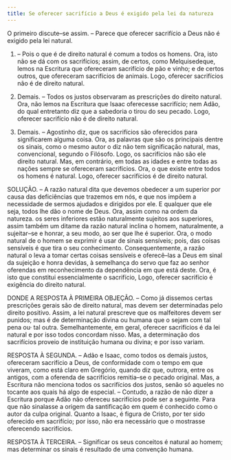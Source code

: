 ```yaml
---
title: Se oferecer sacrifício a Deus é exigido pela lei da natureza
---
```


O primeiro discute–se assim. – Parece que oferecer sacrifício a Deus não é exigido pela lei natural.  

1. – Pois o que é de direito natural é comum a todos os homens. Ora, isto não se dá com os sacrifícios; assim, de certos, como Melquisedeque, lemos na Escritura que ofereceram sacrifício de pão e vinho; e de certos outros, que ofereceram sacrifícios de animais. Logo, oferecer sacrifícios não é de direito natural.  

2. Demais. – Todos os justos observaram as prescrições do direito natural. Ora, não lemos na Escritura que Isaac oferecesse sacrifício; nem Adão, do qual entretanto diz que a sabedoria o tirou do seu pecado. Logo, oferecer sacrifício não é de direito natural.  

3. Demais. – Agostinho diz, que os sacrifícios são oferecidos para significarem alguma coisa. Ora, as palavras que são os principais dentre os sinais, como o mesmo autor o diz não tem significação natural, mas, convencional, segundo o Filósofo. Logo, os sacrifícios não são ele direito natural.  Mas, em contrário, em todas as idades e entre todas as nações sempre se ofereceram sacrifícios. Ora, o que existe entre todos os homens é natural. Logo, oferecer sacrifícios é de direito natural.  

SOLUÇÃO. – A razão natural dita que devemos obedecer a um superior por causa das deficiências que trazemos em nós, e que nos impõem a necessidade de sermos ajudados e dirigidos por ele. E qualquer que ele seja, todos lhe dão o nome de Deus. Ora, assim como na ordem da natureza. os seres inferiores estão naturalmente sujeitos aos superiores, assim também um ditame da razão natural inclina o homem, naturalmente, a sujeitar–se e honrar, a seu modo, ao ser que lhe é superior. Ora, o modo natural de o homem se exprimir é usar de sinais sensíveis; pois, das coisas sensíveis é que tira o seu conhecimento. Consequentemente, a razão natural o leva a tomar certas coisas sensíveis e oferecê–las a Deus em sinal da sujeição e honra devidas, à semelhança do servo que faz ao senhor oferendas em reconhecimento da dependência em que está deste. Ora, é isto que constitui essencialmente o sacrifício, Logo, oferecer sacrifício é exigência do direito natural.  

DONDE A RESPOSTA À PRIMEIRA OBJEÇÃO. – Como já dissemos certas prescrições gerais são de direito natural, mas devem ser determinadas pelo direito positivo. Assim, a lei natural prescreve que os malfeitores devem ser punidos; mas é de determinação divina ou humana que o sejam com tal pena ou· tal outra. Semelhantemente, em geral, oferecer sacrifícios é da lei natural e por isso todos concordam nisso. Mas, a determinação dos sacrifícios proveio de instituição humana ou divina; e por isso variam.  

RESPOSTA À SEGUNDA. – Adão e Isaac, como todos os demais justos, ofereceram sacrifício a Deus, de conformidade com o tempo em que viveram, como está claro em Gregório, quando diz que, outrora, entre os antigos, com a oferenda de sacrifícios remitia–se o pecado original. Mas, a Escritura não menciona todos os sacrifícios dos justos, senão só aqueles no tocante aos quais há algo de especial. – Contudo, a razão de não dizer a Escritura porque Adão não ofereceu sacrifícios pode ser a seguinte. Para que não sinalasse a origem da santificação em quem é conhecido como o autor da culpa original. Quanto a Isaac, é figura de Cristo, por ter sido oferecido em sacrifício; por isso, não era necessário que o mostrasse oferecendo sacrifícios.  

RESPOSTA À TERCEIRA. – Significar os seus conceitos é natural ao homem; mas determinar os sinais é resultado de uma convenção humana.